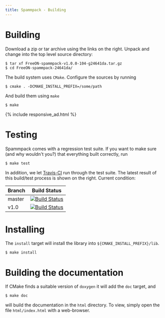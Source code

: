 ```yaml
---
title: Spammpack - Building
---
```


# Building

Download a zip or tar archive using the links on the right. Unpack and change
into the top level source directory:

    $ tar xf FreeON-spammpack-v1.0.0-104-g24641da.tar.gz
    $ cd FreeON-spammpack-24641da/

The build system uses `CMake`. Configure the sources by running

    $ cmake . -DCMAKE_INSTALL_PREFIX=/some/path

And build them using `make`

    $ make

{% include responsive_ad.html %}

# Testing

Spammpack comes with a regression test suite. If you want to make sure (and
why wouldn't you?) that everything built correctly, run

    $ make test

In addition, we let
[Travis-CI](https://travis-ci.org)
run through the test suite.  The latest result of this build/test process is
shown on the right. Current condition:

| Branch | Build Status |
| ------ | ------------ |
| master | [![Build Status](https://travis-ci.org/FreeON/spammpack.svg?branch=master)](https://travis-ci.org/FreeON/spammpack) |
| v1.0   | [![Build Status](https://travis-ci.org/FreeON/spammpack.svg?branch=v1.0)](https://travis-ci.org/FreeON/spammpack) |

# Installing

The `install` target will install the library into
`${CMAKE_INSTALL_PREFIX}/lib`.

    $ make install

# Building the documentation

If CMake finds a suitable version of `doxygen` it will add the `doc` target,
and

    $ make doc

will build the documentation in the `html` directory. To view, simply open
the file `html/index.html` with a web-browser.
